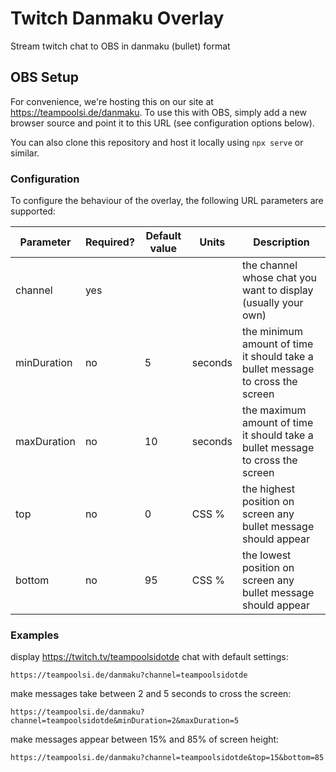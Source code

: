 # Twitch Danmaku Overlay

Stream twitch chat to OBS in danmaku (bullet) format

## OBS Setup

For convenience, we're hosting this on our site at <https://teampoolsi.de/danmaku>.
To use this with OBS, simply add a new browser source and point it to this URL (see configuration options below).

You can also clone this repository and host it locally using `npx serve` or similar.

### Configuration

To configure the behaviour of the overlay, the following URL parameters are supported:

| Parameter   | Required? | Default value | Units   | Description                                                                    |
| ----------- | --------- | ------------- | ------- | ------------------------------------------------------------------------------ |
| channel     | yes       |               |         | the channel whose chat you want to display (usually your own)                  |
| minDuration | no        | 5             | seconds | the minimum amount of time it should take a bullet message to cross the screen |
| maxDuration | no        | 10            | seconds | the maximum amount of time it should take a bullet message to cross the screen |
| top         | no        | 0             | CSS %   | the highest position on screen any bullet message should appear                |
| bottom      | no        | 95            | CSS %   | the lowest position on screen any bullet message should appear                 |

### Examples

display <https://twitch.tv/teampoolsidotde> chat with default settings:

```
https://teampoolsi.de/danmaku?channel=teampoolsidotde
```

make messages take between 2 and 5 seconds to cross the screen:

```
https://teampoolsi.de/danmaku?channel=teampoolsidotde&minDuration=2&maxDuration=5
```

make messages appear between 15% and 85% of screen height:

```
https://teampoolsi.de/danmaku?channel=teampoolsidotde&top=15&bottom=85
```